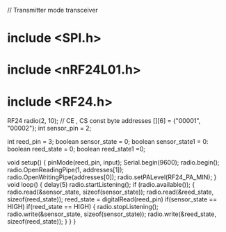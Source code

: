 // Transmitter mode transceiver
# include <SPI.h>
# include <nRF24L01.h>
# include <RF24.h>
RF24 radio(2, 10); // CE , CS
const byte addresses [][6] = {"00001", "00002"};
int sensor_pin = 2;

int reed_pin = 3;
boolean sensor_state = 0;
boolean sensor_state1 = 0:
boolean reed_state = 0;
boolean reed_state1 =0;

void setup()  {
  pinMode(reed_pin, input);
  Serial.begin(9600);
  radio.begin();
  radio.OpenReadingPipe(1, addresses[1]);
  radio.OpenWritingPipe(addresses[0]);
  radio.setPALevel(RF24_PA_MIN);
}
void loop()
{
  delay(5)
  radio.startListening();
  if (radio.available());
  {
    radio.read(&sensor_state, sizeof(sensor_state));
    radio.read(&reed_state, sizeof(reed_state));
    reed_state = digitalRead(reed_pin)
    if(sensor_state == HIGH)
    if(reed_state == HIGH)
  {
     radio.stopListening();
     radio.write(&sensor_state, sizeof(sensor_state));
     radio.write(&reed_state, sizeof(reed_state));
   }
 }
}
    
